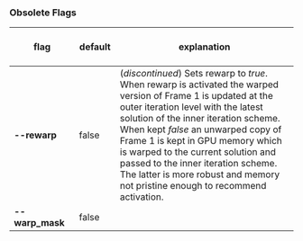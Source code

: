 ### Obsolete Flags

| &nbsp;&nbsp;&nbsp;&nbsp;&nbsp;&nbsp;&nbsp;&nbsp;flag&nbsp;&nbsp;&nbsp;&nbsp;&nbsp;&nbsp;&nbsp;&nbsp; | &nbsp; default &nbsp; | &nbsp; explanation &nbsp; |
|------|---------|-------------|
| **--rewarp** | false | (*discontinued*) Sets rewarp to *true*. When rewarp is activated the warped version of Frame 1 is updated at the outer iteration level with the latest solution of the inner iteration scheme.  When kept *false* an unwarped copy of Frame 1 is kept in GPU memory which is warped to the current solution and passed to the inner iteration scheme. The latter is more robust and memory not pristine enough to recommend activation. |
| **--warp_mask** | false | |

